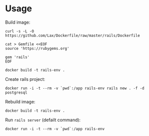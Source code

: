 # Usage

Build image:

```
curl -s -L -O https://github.com/Lax/Dockerfile/raw/master/rails/Dockerfile

cat > Gemfile <<EOF
source 'https://rubygems.org'

gem 'rails'
EOF

docker build -t rails-env .
```

Create rails project:

```
docker run -i -t --rm -v `pwd`:/app rails-env rails new . -f -d postgresql
```

Rebuild image:

```
docker build -t rails-env .
```

Run `rails server` (defailt command):

```
docker run -i -t --rm -v `pwd`:/app rails-env
```
